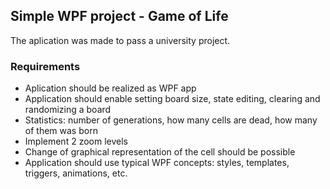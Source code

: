 ## Simple WPF project - Game of Life

The aplication was made to pass a university project.

### Requirements
- Aplication should be realized as WPF app
- Application should enable setting board size, state editing, clearing and randomizing a board
- Statistics: number of generations, how many cells are dead, how many of them was born
- Implement 2 zoom levels
- Change of graphical representation of the cell should be possible
- Application should use typical WPF concepts: styles, templates, triggers, animations, etc.

